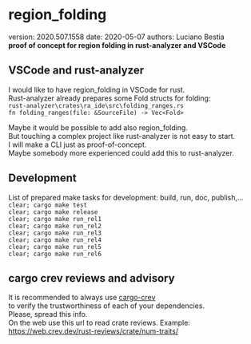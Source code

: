 # region_folding  

[comment]: # (lmake_readme cargo.toml data start)
version: 2020.507.1558  date: 2020-05-07 authors: Luciano Bestia  
**proof of concept for region folding in rust-analyzer and VSCode**

[comment]: # (lmake_readme cargo.toml data end)

## VSCode and rust-analyzer

I would like to have region_folding in VSCode for rust.  
Rust-analyzer already prepares some Fold structs for folding:  
`rust-analyzer\crates\ra_ide\src\folding_ranges.rs`  
`fn folding_ranges(file: &SourceFile) -> Vec<Fold>`  

Maybe it would be possible to add also region_folding.  
But touching a complex project like rust-analyzer is not easy to start.  
I will make a CLI just as proof-of-concept.  
Maybe somebody more experienced could add this to rust-analyzer.  

[comment]: # (lmake_readme exclude start A)  

## Development

List of prepared make tasks for development: build, run, doc, publish,...  
`clear; cargo make test`  
`clear; cargo make release`  
`clear; cargo make run_rel1`  
`clear; cargo make run_rel2`  
`clear; cargo make run_rel3`  
`clear; cargo make run_rel4`  
`clear; cargo make run_rel5`  
`clear; cargo make run_rel6`  

## cargo crev reviews and advisory

It is recommended to always use [cargo-crev](https://github.com/crev-dev/cargo-crev)  
to verify the trustworthiness of each of your dependencies.  
Please, spread this info.  
On the web use this url to read crate reviews. Example:  
<https://web.crev.dev/rust-reviews/crate/num-traits/>  

[comment]: # (lmake_readme exclude end A)  

